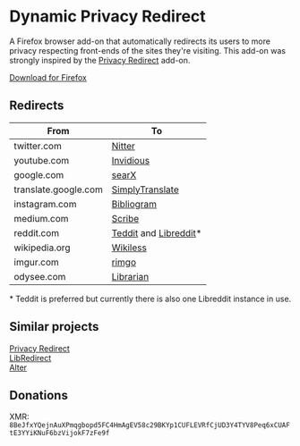 # Dynamic Privacy Redirect

A Firefox browser add-on that automatically redirects its users to more privacy respecting front-ends of the sites they're visiting.
This add-on was strongly inspired by the [Privacy Redirect](https://github.com/SimonBrazell/privacy-redirect) add-on.

[Download for Firefox](https://addons.mozilla.org/en-US/firefox/addon/dynamic-privacy-redirect/)

## Redirects
|From                   |To                                                             						|
|-----------------------|---------------------------------------------------------------------------------------------------------------|
|twitter.com            | [Nitter](https://github.com/zedeus/nitter)                    						|
|youtube.com            | [Invidious](https://github.com/iv-org/invidious)              						|
|google.com             | [searX](https://github.com/searx/searx)                       						|
|translate.google.com   | [SimplyTranslate](https://sr.ht/~metalune/SimplyTranslate/)   						|
|instagram.com          | [Bibliogram](https://sr.ht/~cadence/bibliogram/)              						|
|medium.com             | [Scribe](https://sr.ht/~edwardloveall/scribe/)                						|
|reddit.com             | [Teddit](https://codeberg.org/teddit/teddit) and [Libreddit](https://github.com/spikecodes/libreddit)\*	|
|wikipedia.org          | [Wikiless](https://codeberg.org/orenom/Wikiless)              						|
|imgur.com              | [rimgo](https://codeberg.org/video-prize-ranch/rimgo)         						|
|odysee.com             | [Librarian](https://codeberg.org/librarian/librarian)         						|

\* Teddit is preferred but currently there is also one Libreddit instance in use.

## Similar projects
[Privacy Redirect](https://github.com/SimonBrazell/privacy-redirect)\
[LibRedirect](https://github.com/libredirect/libredirect/)\
[Alter](https://github.com/w3bdev1/alter)

## Donations
XMR: `8BeJfxYQejnAuXPmqgbopd5FC4HmAgEV58c29BKYp1CUFLEVRfCjUD3Y4TYV8Peq6xCUAFtE3YYiKNuF6bzVijokF7zFe9f`

